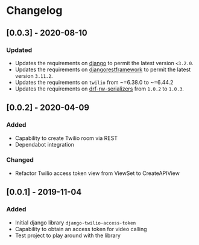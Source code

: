 # Changelog

## [0.0.3] - 2020-08-10
### Updated
- Updates the requirements on [django](https://github.com/django/django) to permit the latest version `<3.2.0`.
- Updates the requirements on [djangorestframework](https://github.com/encode/django-rest-framework) to permit the latest version `3.11.2`.
- Updates the requirements on `twilio` from ~=6.38.0 to ~=6.44.2
- Updates the requirements on [drf-rw-serializers](https://github.com/vintasoftware/drf-rw-serializers) from `1.0.2` to `1.0.3`.

## [0.0.2] - 2020-04-09
### Added
- Capability to create Twilio room via REST
- Dependabot integration
### Changed
- Refactor Twilio access token view from ViewSet to CreateAPIView

## [0.0.1] - 2019-11-04
### Added
- Initial django library `django-twilio-access-token`
- Capability to obtain an access token for video calling
- Test project to play around with the library 
